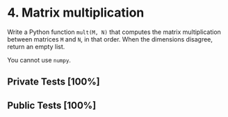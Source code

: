 # 4. Matrix multiplication

Write a Python function `mult(M, N)` that computes the matrix multiplication between matrices `M` and `N`, in that order. When the dimensions disagree, return an empty list.


You cannot use `numpy`.



## Private Tests [100%]

## Public Tests [100%]
